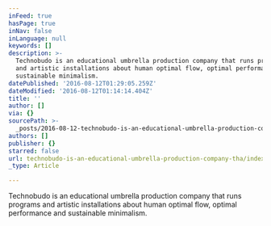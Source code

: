 ```yaml
---
inFeed: true
hasPage: true
inNav: false
inLanguage: null
keywords: []
description: >-
  Technobudo is an educational umbrella production company that runs programs
  and artistic installations about human optimal flow, optimal performance and
  sustainable minimalism.
datePublished: '2016-08-12T01:29:05.259Z'
dateModified: '2016-08-12T01:14:14.404Z'
title: ''
author: []
via: {}
sourcePath: >-
  _posts/2016-08-12-technobudo-is-an-educational-umbrella-production-company-tha.md
authors: []
publisher: {}
starred: false
url: technobudo-is-an-educational-umbrella-production-company-tha/index.html
_type: Article

---
```

Technobudo is an educational umbrella production company that runs programs and artistic installations about human optimal flow, optimal performance and sustainable minimalism.